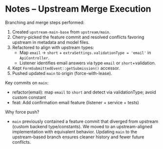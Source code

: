 # Notes – Upstream Merge Execution

Branching and merge steps performed:

1. Created `upstream-main-base` from `upstream/main`.
2. Cherry-picked the feature commit and resolved conflicts favoring upstream in metadata and model files.
3. Refactored to align with upstream types:
   - Map `email` -> `short` + `extraSettings.validationType = 'email'` in `ApiController`.
   - Listener identifies email answers via type `email` or `short`+validation.
4. Kept `FormSubmittedEvent::getSubmission()` accessor.
5. Pushed updated `main` to origin (force-with-lease).

Key commits on `main`:

- refactor(email): map `email` to `short` and detect via validationType; avoid custom constant
- feat: Add confirmation email feature (listener + service + tests)

Why force push?

- `main` previously contained a feature commit that diverged from upstream (custom backend type/constants). We moved to an upstream-aligned implementation with equivalent behavior. Updating `main` to the upstream-based branch ensures cleaner history and fewer future conflicts.


